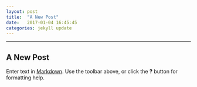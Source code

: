 ```yaml
---
layout: post
title:  "A New Post"
date:   2017-01-04 16:45:45
categories: jekyll update
---
```

---
## A New Post

Enter text in [Markdown](http://daringfireball.net/projects/markdown/). Use the toolbar above, or click the **?** button for formatting help.
